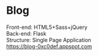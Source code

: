 # Blog
Front-end: HTML5+Sass+jQuery  
Back-end: Flask  
Structure: Single Page Application  
https://blog-0xc0def.appspot.com  

